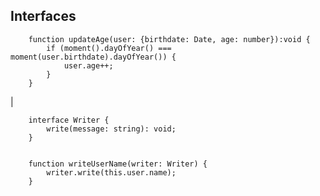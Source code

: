 ## Interfaces

        function updateAge(user: {birthdate: Date, age: number}):void {
            if (moment().dayOfYear() === moment(user.birthdate).dayOfYear()) {
                user.age++;
            }
        }

| 
  
        interface Writer {
            write(message: string): void;    
        }
        
        
        function writeUserName(writer: Writer) {
            writer.write(this.user.name);
        }
